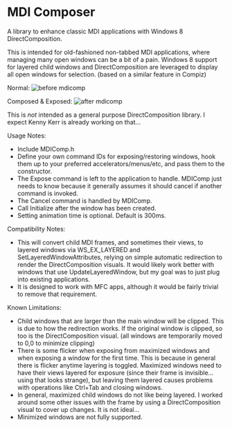 MDI Composer
=======

A library to enhance classic MDI applications with Windows 8 DirectComposition.

This is intended for old-fashioned non-tabbed MDI applications, where managing many open windows can be a bit of a pain. Windows 8 support for layered child windows and DirectComposition are leveraged to display all open windows for selection. (based on a similar feature in Compiz)

Normal:
![before mdicomp](https://cloud.githubusercontent.com/assets/7707864/3594849/2e30edbe-0ca8-11e4-9268-5035001dd455.PNG)

Composed & Exposed:
![after mdicomp](https://cloud.githubusercontent.com/assets/7707864/3594848/2817f706-0ca8-11e4-8bd0-e3643b78e5d3.png)


This is *not* intended as a general purpose DirectComposition library. I expect Kenny Kerr is already working on that...

Usage Notes:
- Include MDIComp.h
- Define your own command IDs for exposing/restoring windows, hook them up to your preferred accelerators/menus/etc, and pass them to the constructor.
- The Expose command is left to the application to handle. MDIComp just needs to know because it generally assumes it should cancel if another command is invoked.
- The Cancel command is handled by MDIComp.
- Call Initialize after the window has been created.
- Setting animation time is optional. Default is 300ms.

Compatibility Notes:
- This will convert child MDI frames, and sometimes their views, to layered windows via WS_EX_LAYERED and SetLayeredWindowAttributes, relying on simple automatic redirection to render the DirectComposition visuals. It would likely work better with windows that use UpdateLayeredWindow, but my goal was to just plug into existing applications. 
- It is designed to work with MFC apps, although it would be fairly trivial to remove that requirement.

Known Limitations:
- Child windows that are larger than the main window will be clipped. This is due to how the redirection works. If the original window is clipped, so too is the DirectComposition visual. (all windows are temporarily moved to 0,0 to minimize clipping)
- There is some flicker when exposing from maximized windows and when exposing a window for the first time. This is because in general there is flicker anytime layering is toggled. Maximized windows need to have their views layered for exposure (since their frame is invisible... using that looks strange), but leaving them layered causes problems with operations like Ctrl+Tab and closing windows.
- In general, maximized child windows do not like being layered. I worked around some other issues with the frame by using a DirectComposition visual to cover up changes. It is not ideal...
- Minimized windows are not fully supported.
